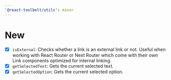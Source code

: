 ```yaml
---
'@react-toolbelt/utils': minor
---
```


# New

- [x] `isExternal`: Checks whether a link is an external link or not. Useful when working with React Router or Next Router which come with their own Link components optimized for internal linking.
- [x] `getSelectedText`: Gets the current selected text.
- [x] `getSelectedOption`: Gets the current selected option.